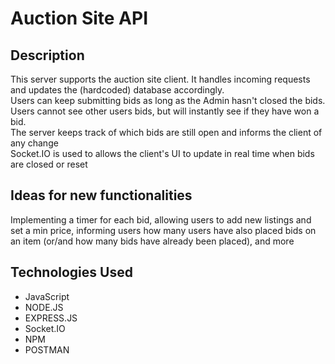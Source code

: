 # Auction Site API
 

## Description
This server supports the auction site client. It handles incoming requests and updates the (hardcoded) database accordingly. <br />
Users can keep submitting bids as long as the Admin hasn't closed the bids. <br />
Users cannot see other users bids, but will instantly see if they have won a bid. <br />
The server keeps track of which bids are still open and informs the client of any change <br />
Socket.IO is used to allows the client's UI to update in real time when bids are closed or reset<br />


## Ideas for new functionalities
Implementing a timer for each bid, allowing users to add new listings and set a min price, informing users how many users have also placed bids on an item (or/and how many bids have already been placed), and more<br />



## Technologies Used
* JavaScript
* NODE.JS
* EXPRESS.JS
* Socket.IO
* NPM
* POSTMAN
